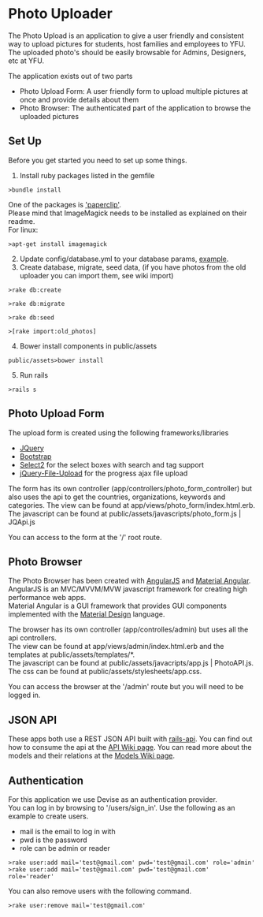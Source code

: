 # Photo Uploader
The Photo Upload is an application to give a user friendly and consistent way to upload pictures for students, host families and employees to YFU. The uploaded photo's should be easily browsable for Admins, Designers, etc at YFU.

The application exists out of two parts
* Photo Upload Form: A user friendly form to upload multiple pictures at once and provide details about them
* Photo Browser: The authenticated part of the application to browse the uploaded pictures

## Set Up
Before you get started you need to set up some things.

1. Install ruby packages listed in the gemfile   
  ```
  >bundle install  
  ```    
  One of the packages is ['paperclip'](https://github.com/thoughtbot/paperclip).   
  Please mind that ImageMagick needs to be installed as explained on their readme.    
  For linux:  
  ```
  >apt-get install imagemagick
  ``` 
2. Update config/database.yml to your database params, [example](http://stackoverflow.com/a/7306399/2919731).
3. Create database, migrate, seed data, (if you have photos from the old uploader you can import them, see wiki import)   
  ```
  >rake db:create   
  ```   
  ```
  >rake db:migrate   
  ```   
  ```
  >rake db:seed  
  ```   
  ```
  >[rake import:old_photos]   
  ```   
4. Bower install components in public/assets   
  ```
  public/assets>bower install
  ```  
5. Run rails   
  ```
  >rails s  
  ```  

## Photo Upload Form
The upload form is created using the following frameworks/libraries
* [JQuery](http://jquery.com/)
* [Bootstrap](http://getbootstrap.com/)
* [Select2](https://select2.github.io/) for the select boxes with search and tag support
* [jQuery-File-Upload](https://github.com/blueimp/jQuery-File-Upload) for the progress ajax file upload

The form has its own controller (app/controllers/photo_form_controller) but also uses the api to get the countries, organizations, keywords and categories.
The view can be found at app/views/photo_form/index.html.erb.
The javascript can be found at public/assets/javascripts/photo_form.js | JQApi.js

You can access to the form at the '/' root route.

## Photo Browser
The Photo Browser has been created with [AngularJS](https://angularjs.org/) and [Material Angular](https://material.angularjs.org).   
AngularJS is an MVC/MVVM/MVW javascript framework for creating high performance web apps.   
Material Angular is a GUI framework that provides GUI components implemented with the [Material Design](http://www.google.com/design/) language.  

The browser has its own controller (app/controlles/admin) but uses all the api controllers.  
The view can be found at app/views/admin/index.html.erb and the templates at public/assets/templates/*.   
The javascript can be found at public/assets/javacripts/app.js | PhotoAPI.js.   
The css can be found at public/assets/stylesheets/app.css.   

You can access the browser at the '/admin' route but you will need to be logged in.

## JSON API
These apps both use a REST JSON API built with [rails-api](https://github.com/rails-api/rails-api).
You can find out how to consume the api at the [API Wiki page](https://github.com/yfu-is/photoupload/wiki/API).
You can read more about the models and their relations at the [Models Wiki page](https://github.com/yfu-is/photoupload/wiki/models).

## Authentication   
For this application we use Devise as an authentication provider.   
You can log in by browsing to '/users/sign_in'.
Use the following as an example to create users.
* mail is the email to log in with
* pwd is the password
* role can be admin or reader   
```
>rake user:add mail='test@gmail.com' pwd='test@gmail.com' role='admin'   
>rake user:add mail='test@gmail.com' pwd='test@gmail.com' role='reader'   
```    
You can also remove users with the following command.    
```
>rake user:remove mail='test@gmail.com'    
```    
